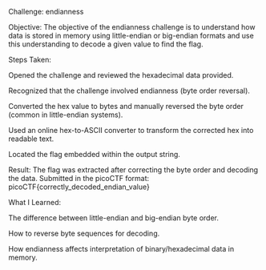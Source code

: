Challenge: endianness

Objective:
The objective of the endianness challenge is to understand how data is stored in memory using little-endian or big-endian formats and use this understanding to decode a given value to find the flag.

Steps Taken:

Opened the challenge and reviewed the hexadecimal data provided.

Recognized that the challenge involved endianness (byte order reversal).

Converted the hex value to bytes and manually reversed the byte order (common in little-endian systems).

Used an online hex-to-ASCII converter to transform the corrected hex into readable text.

Located the flag embedded within the output string.

Result:
The flag was extracted after correcting the byte order and decoding the data. Submitted in the picoCTF format:
picoCTF{correctly_decoded_endian_value}

What I Learned:

The difference between little-endian and big-endian byte order.

How to reverse byte sequences for decoding.

How endianness affects interpretation of binary/hexadecimal data in memory.


